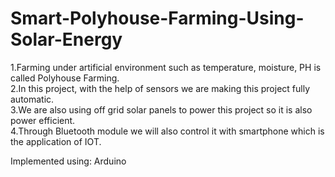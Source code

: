 # Smart-Polyhouse-Farming-Using-Solar-Energy  
1.Farming under artificial environment such as temperature, moisture, PH is called Polyhouse Farming.  
2.In this project,  with the help of sensors we are making this project fully automatic.  
3.We are also using off grid solar panels to power this project so it is also power efficient.  
4.Through Bluetooth module we will also control it with smartphone which is the application of IOT.  
  
  Implemented using: Arduino
